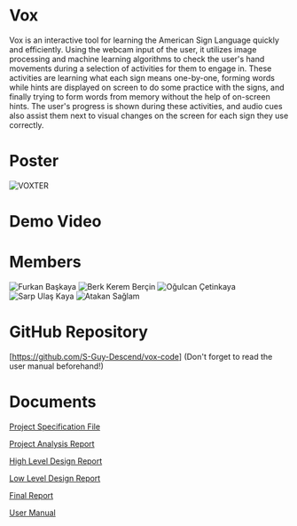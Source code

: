 # Vox
Vox is an interactive tool for learning the American Sign Language quickly and efficiently. Using the webcam input of the user, it utilizes image processing and machine learning algorithms to check the user's hand movements during a selection of activities for them to engage in. These activities are learning what each sign means one-by-one, forming words while hints are displayed on screen to do some practice with the signs, and finally trying to form words from memory without the help of on-screen hints. The user's progress is shown during these activities, and audio cues also assist them next to visual changes on the screen for each sign they use correctly.

# Poster
![VOXTER](https://user-images.githubusercontent.com/69198125/168136718-9ea38254-f498-4b7f-b634-a6ff2839788b.png)


# Demo Video


# Members
![Furkan Başkaya](https://user-images.githubusercontent.com/69198125/168133712-616b716c-645c-4227-b759-0cf39e3e3662.jpg)
![Berk Kerem Berçin](https://user-images.githubusercontent.com/69198125/168133732-2cbdb948-60e1-4c16-80fc-5ac1389318c9.jpg)
![Oğulcan Çetinkaya](https://user-images.githubusercontent.com/69198125/168133740-f7ad51c2-57e3-4785-a5f2-642b0060f4cc.jpg)
![Sarp Ulaş Kaya](https://user-images.githubusercontent.com/69198125/168133746-6cb1bae9-665d-439a-92db-203bcff99e9c.jpg)
![Atakan Sağlam](https://user-images.githubusercontent.com/69198125/168133757-a3d81d83-021d-43d5-9910-96b7d4acb9f2.jpg)

# GitHub Repository
[https://github.com/S-Guy-Descend/vox-code] (Don't forget to read the user manual beforehand!)

# Documents

[Project Specification File](https://github.com/S-Guy-Descend/vox/files/7322861/Vox.-.Project.Specification.pdf)

[Project Analysis Report](https://github.com/S-Guy-Descend/vox/files/7604626/Vox.-.Analysis.Report.pdf)

[High Level Design Report](https://github.com/S-Guy-Descend/vox/files/7771405/Vox.-.High.Level.Design.Report.pdf)

[Low Level Design Report](https://github.com/S-Guy-Descend/vox/files/8149507/Vox.-.Low.Level.Design.Report.pdf)

[Final Report](https://github.com/S-Guy-Descend/vox/files/8651728/Vox.-.Final.Report.pdf)

[User Manual](https://github.com/S-Guy-Descend/vox/files/8651701/vox_user_manual.pdf)
